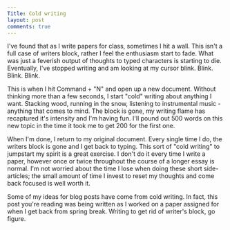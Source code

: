 ```yaml
---
Title: Cold writing
layout: post
comments: true
---
```


I've found that as I write papers for class, sometimes I hit a wall. This isn't a full case of writers block, rather I feel the enthusiasm start to fade. What was just a feverish output of thoughts to typed characters is starting to die. Eventually, I've stopped writing and am looking at my cursor blink. Blink. Blink. Blink.

This is when I hit Command + "N" and open up a new document. Without thinking more than a few seconds, I start "cold" writing about anything I want. Stacking wood, running in the snow, listening to instrumental music - anything that comes to mind. The block is gone, my writing flame has recaptured it's intensity and I'm having fun. I'll pound out 500 words on this new topic in the time it took me to get 200 for the first one. 

When I'm done, I return to my original document. Every single time I do, the writers block is gone and I get back to typing. This sort of "cold writing" to jumpstart my spirit is a great exercise. I don't do it every time I write a paper, however once or twice throughout the course of a longer essay is normal. I'm not worried about the time I lose when doing these short side-articles; the small amount of time I invest to reset my thoughts and come back focused is well worth it. 

Some of my ideas for blog posts have come from cold writing. In fact, this post you're reading was being written as I worked on a paper assigned for when I get back from spring break. Writing to get rid of writer's block, go figure.